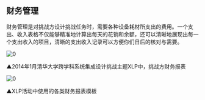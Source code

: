 ## 财务管理

财务管理是对挑战方设计挑战任务时，需要各种设备耗材所支出的费用。一个支出、收入表格不仅能够精准地计算出每天的花销和余额，还可以清晰地展现出每一个支出收入的项目，清晰的支出收入记录可以方便你们日后的核对与需要。 
 
![0](../pic/4-21-1.jpg "0")

▲2014年1月清华大学跨学科系统集成设计挑战主题XLP中，挑战方财务报表

![0](../pic/4-21-2.jpg "0")

▲XLP活动中使用的各类财务报表模板


